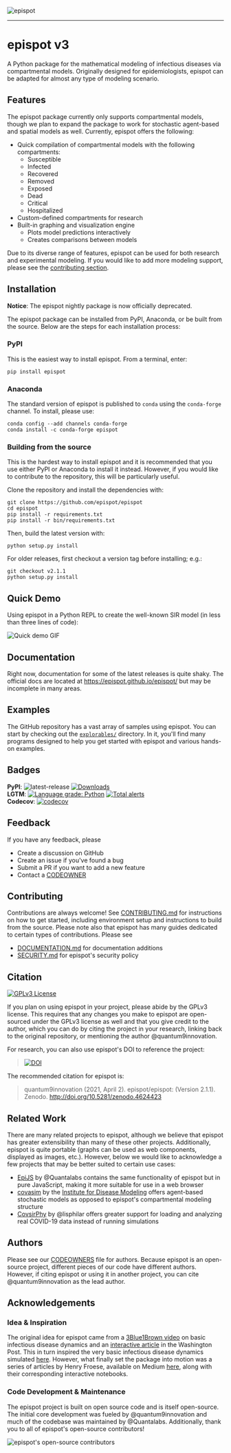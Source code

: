 
![epispot](https://i.ibb.co/hXMjrCV/epi-spot.png)

---

# epispot v3

A Python package for the mathematical modeling of infectious diseases via  compartmental models. Originally designed for epidemiologists, epispot can be adapted for almost any type of modeling scenario.

## Features

The epispot package currently only supports compartmental models, though we plan to expand the package to work for stochastic agent-based and spatial models as well. Currently, epispot offers the following:

- Quick compilation of compartmental models with the following compartments:
    - Susceptible
    - Infected
    - Recovered
    - Removed
    - Exposed
    - Dead
    - Critical
    - Hospitalized
- Custom-defined compartments for research
- Built-in graphing and visualization engine
    - Plots model predictions interactively
    - Creates comparisons between models

Due to its diverse range of features, epispot can be used for both research and experimental modeling. If you would like to add more modeling support, please see the [contributing section](#contributing).

## Installation

**Notice**: The epispot nightly package is now officially deprecated.

The epispot package can be installed from PyPI, Anaconda, or be built from the source. Below are the steps for each installation process:

### PyPI

This is the easiest way to install epispot. From a terminal, enter:

```shell
pip install epispot
```

### Anaconda

The standard version of epispot is published to `conda` using the `conda-forge` channel. To install, please use:

```shell
conda config --add channels conda-forge
conda install -c conda-forge epispot
```

### Building from the source

This is the hardest way to install epispot and it is recommended that you use either PyPI or Anaconda to install it instead. However, if you would like to contribute to the repository, this will be particularly useful.

Clone the repository and install the dependencies with:

```shell
git clone https://github.com/epispot/epispot
cd epispot
pip install -r requirements.txt
pip install -r bin/requirements.txt
```

Then, build the latest version with:

```shell
python setup.py install
```

For older releases, first checkout a version tag before installing; e.g.:

```shell
git checkout v2.1.1
python setup.py install
```

## Quick Demo

Using epispot in a Python REPL to create the well-known SIR model (in less than three lines of code):

![Quick demo GIF](https://epispot.github.io/epispot/assets/demo.gif)

## Documentation

Right now, documentation for some of the latest releases is quite shaky.
The official docs are located at <https://epispot.github.io/epispot/> but may be incomplete in many areas.

## Examples

The GitHub repository has a vast array of samples using epispot. You can start by checking out the [`explorables/`](./explorables/) directory. In it, you'll find many programs designed to help you get started with epispot and various hands-on examples.

## Badges

**PyPI**: ![latest-release](https://shields.mitmproxy.org/pypi/v/epispot.svg?color=success)
[![Downloads](https://pepy.tech/badge/epispot)](https://pepy.tech/project/epispot)  
**LGTM**: [![Language grade: Python](https://img.shields.io/lgtm/grade/python/g/quantum9Innovation/epispot.svg?logo=lgtm&logoWidth=18)](https://lgtm.com/projects/g/quantum9Innovation/epispot/context:python)
[![Total alerts](https://img.shields.io/lgtm/alerts/g/quantum9Innovation/epispot.svg?logo=lgtm&logoWidth=18)](https://lgtm.com/projects/g/quantum9Innovation/epispot/alerts/)  
**Codecov**: [![codecov](https://codecov.io/gh/epispot/epispot/branch/master/graph/badge.svg?token=WGIM127RFY)](https://codecov.io/gh/epispot/epispot)

## Feedback

If you have any feedback, please

- Create a discussion on GitHub
- Create an issue if you've found a bug
- Submit a PR if you want to add a new feature
- Contact a [CODEOWNER](https://github.com/epispot/epispot/tree/master/.github/CODEOWNERS)

## Contributing

Contributions are always welcome!
See [CONTRIBUTING.md](https://github.com/epispot/epispot/tree/master/CONTRIBUTING.md) for instructions on how to get started, including environment setup and instructions to build from the source. Please note also that epispot has many guides dedicated to certain types of
contributions. Please see

- [DOCUMENTATION.md](https://github.com/epispot/epispot/tree/master/DOCUMENTATION.md) for documentation additions
- [SECURITY.md](https://github.com/epispot/epispot/tree/master/SECURITY.md) for epispot's security policy

## Citation

[![GPLv3 License](https://img.shields.io/badge/License-GPL%20v3-green.svg)](https://opensource.org/licenses/)

If you plan on using epispot in your project, please abide by the GPLv3 license. This requires that any changes you make to epispot are open-sourced under the GPLv3 license as well and that you give credit to the author, which you can do by citing the project in your research, linking back to the original repository, or mentioning the author @quantum9innovation.

For research, you can also use epispot's DOI to reference the project:
> [![DOI](https://zenodo.org/badge/280527664.svg)](https://zenodo.org/badge/latestdoi/280527664)

The recommended citation for epispot is:
> quantum9innovation (2021, April 2). epispot/epispot: (Version 2.1.1).
> Zenodo. <http://doi.org/10.5281/zenodo.4624423>

## Related Work

There are many related projects to epispot, although we believe that epispot has greater extensibility than many of these other projects. Additionally, epispot is quite portable (graphs can be used as web components, displayed as images, etc.). However, below we would like to acknowledge a few projects that may be better suited to certain use cases:

- [EpiJS](https://github.com/Quantalabs/EpiJS) by @Quantalabs contains the same functionality of epispot but in pure JavaScript, making it more suitable for use in a web browser
- [covasim](https://github.com/institutefordiseasemodeling/covasim) by the [Institute for Disease Modeling](https://www.idmod.org) offers agent-based stochastic models as opposed to epispot's compartmental modeling structure
- [CovsirPhy](https://github.com/lisphilar/covid19-sir) by @lisphilar offers greater support for loading and analyzing real COVID-19 data instead of running simulations

## Authors

Please see our [CODEOWNERS](https://github.com/epispot/epispot/tree/master/.github/CODEOWNERS) file for authors. Because epispot is an open-source project, different pieces of our code have different authors. However, if citing epispot or using it in another project, you can cite @quantum9innovation as the lead author.

## Acknowledgements

### Idea & Inspiration

The original idea for epispot came from a [3Blue1Brown video](https://www.youtube.com/watch?v=gxAaO2rsdIs) on basic infectious disease dynamics and an [interactive article](https://www.washingtonpost.com/graphics/2020/world/corona-simulator/) in the Washington Post. This in turn inspired the very basic infectious disease dynamics simulated [here](https://quantum9innovation.github.io/disease/). However, what finally set the package into motion was a series of articles by Henry Froese, available on Medium
[here](https://towardsdatascience.com/infectious-disease-modelling-part-i-understanding-sir-28d60e29fdfc),
along with their corresponding interactive notebooks.

### Code Development & Maintenance

The epispot project is built on open source code and is itself open-source. The initial core development was fueled by @quantum9innovation and much of the codebase was maintained by @Quantalabs. Additionally, thank you to all of epispot's open-source contributors!

![epispot's open-source contributors](https://contrib.rocks/image?repo=epispot/epispot)

